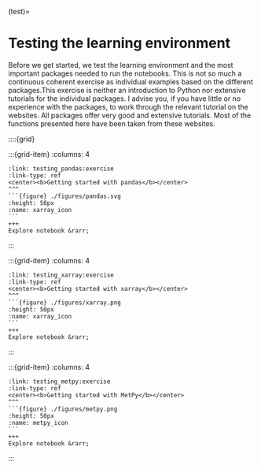(test)=
# Testing the learning environment 

Before we get started, we test the learning environment and the most important
packages needed to run the notebooks. This is not so much a continuous coherent
exercise as individual examples based on the different packages.This exercise
is neither an introduction to Python nor extensive tutorials for the individual
packages. I advise you, if you have little or no experience with the packages,
to work through the relevant tutorial on the websites. All packages offer very
good and extensive tutorials. Most of the functions presented here have been
taken from these websites.

::::{grid}

:::{grid-item}
:columns: 4
````{card} 
:link: testing_pandas:exercise
:link-type: ref
<center><b>Getting started with pandas</b></center>
^^^
```{figure} ./figures/pandas.svg
:height: 50px
:name: xarray_icon
```
+++
Explore notebook &rarr;
````
:::

:::{grid-item}
:columns: 4
````{card} 
:link: testing_xarray:exercise
:link-type: ref
<center><b>Getting started with xarray</b></center>
^^^
```{figure} ./figures/xarray.png
:height: 50px
:name: xarray_icon
```
+++
Explore notebook &rarr;
````
:::

:::{grid-item}
:columns: 4
````{card} 
:link: testing_metpy:exercise
:link-type: ref
<center><b>Getting started with MetPy</b></center>
^^^
```{figure} ./figures/metpy.png
:height: 50px
:name: metpy_icon
```
+++
Explore notebook &rarr;
````
:::
